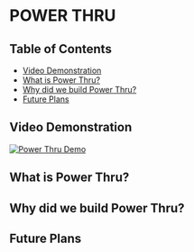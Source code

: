# POWER THRU

## Table of Contents

- [Video Demonstration](#video-demonstration)
- [What is Power Thru?](#what-is-power-thru)
- [Why did we build Power Thru?](#why-did-we-build-power-thru)
- [Future Plans](#future-plans)

## Video Demonstration

[![Power Thru Demo](https://img.youtube.com/vi/1Z1Z1Z1Z1Z1/0.jpg)](https://www.youtube.com/watch?v=1Z1Z1Z1Z1Z1)

## What is Power Thru?


## Why did we build Power Thru?



## Future Plans
